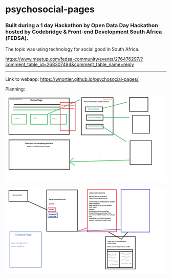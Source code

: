 # psychosocial-pages

### Built during a 1 day Hackathon by Open Data Day Hackathon hosted by Codebridge & Front-end Development South Africa (FEDSA).

The topic was using technology for social good in South Africa.

https://www.meetup.com/fedsa-community/events/276476297/?comment_table_id=268307494&comment_table_name=reply

---

Link to webapp: https://wnortier.github.io/psychosocial-pages/

Planning:

![plan](assets/Heidi.png)

![plan1](assets/plan.png)
